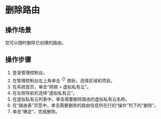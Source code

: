 # 删除路由<a name="zh-cn_topic_0038291805"></a>

## 操作场景<a name="s974a02c09b8e44f59dcc9335de2d030a"></a>

您可以随时删除已创建的路由。

## 操作步骤<a name="sdec7a81b54b0476b8e37270f45edcca7"></a>

1.  登录管理控制台。
2.  在管理控制台左上角单击![](figures/icon-region.png)图标，选择区域和项目。
3.  在系统首页，单击“网络 \> 虚拟私有云”。
4.  在左侧导航栏选择“虚拟私有云”。
5.  在虚拟私有云列表中，单击需要删除路由的虚拟私有云名称。
6.  在“路由表”页签中，单击需要删除的路由信息所在行的“操作”列下的“删除”。
7.  单击“确定”，完成删除。

